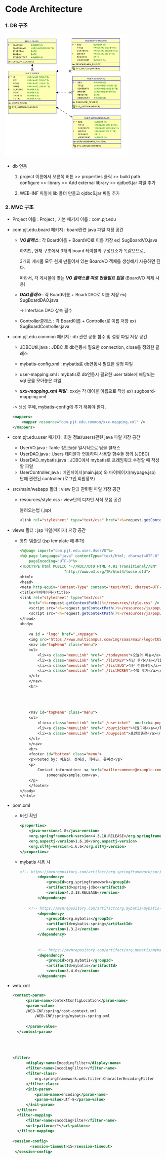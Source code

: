 # Code Architecture

### 1. DB 구조

<img src="images/db구조도.png" width="400" height="400">



* db 연동

  1. project 이름에서 오른쪽 버튼 >> properties 클릭 >> build path configure >> library >> Add external library >> ojdbc6.jar 파일 추가

  2. WEB-INF 파일에 lib 폴더 만들고 ojdbc6.jar 파일 추가 

### 2. MVC 구조

* Project 이름 : Project , 기본 패키지 이름 : com.pjt.edu

* com.pjt.edu.board 패키지 : board관련 java 파일 저장 공간

  - ***VO클래스*** : 각 Board이름 + BoardVO로 이름 저장 ex) SugBoardVO.java 

    하지만, 현재 구조에서 3개의 board 테이블의 구성요소가 똑같으므로, 

    3개의 게시물 모두 현재 만들어져 있는 BoardVO 객체를 생성해서 사용하면 된다.

    따라서, 각 게시물에 맞는 ***VO 클래스를 따로 만들필요 없음*** (BoardVO 객체 사용)

  - ***DAO클래스*** : 각 Board이름 + BoadrDAO로 이름 저장 ex) SugBoardDAO.java

    -> Interface DAO 상속 필수

  - Controller클래스 : 각 Board이름 + Controller로 이름 저장 ex) SugBoardController.java

* com.pjt.edu.common 패키지 : db 관련 공통 함수 및 설정 파일 저장 공간

  * JDBCUtil.java : JDBC 로 db연동시 필요한 connection, close를 정의한 클래스

  * mybatis-config.xml : mybatis로 db연동시 필요한 설정 파일

  * user-mapping.xml : mybatis로 db연동시 필요한 user table에 해당되는 sql 문을 모아놓은 파일

  *  ***xxx-mapping.xml 파일*** : xxx는 각 테이블 이름으로 작성 ex) sugboard-mapping.xml 

    -> 생성 후에, mybatis-config에 추가 해줘야 한다.

    ```xml
    <mappers>
    	<mapper resource="com.pjt.edu.common/xxx-mapping.xml" />
    </mappers>
    ```

* com.pjt.edu.user 패키지 : 회원 정보(users)관련 java 파일 저장 공간

  * UserVO.java : Table 정보들을 일시적으로 담을 클래스
  * UserDAO.java : Users 테이블과 연동하여 사용할 함수들 정의 (JDBC)
  * UserDAO_mybatis.java : JDBC에서 mybatis로 프레임워크 수정할 때 작성할 파일
  * UserController.java : 메인페이지(main.jsp) 와 마이페이지(mypage.jsp) 단에 관련된 controller (로그인,회원정보)

* src/main/webapp 폴더 : view 단과 관련된 파일 저장 공간

  * resources/style.css : view단의 디자인 서식 모음 공간

    불러오는법 (.jsp)

    ```jsp
    <link rel="stylesheet" type="text/css" href="<%=request.getContextPath() %>/resources/style.css" />
    ```

* views 폴더 : jsp 파일(페이지) 저장 공간

  * 통합 템플릿 (jsp template 에 추가)

    ```jsp
    <%@page import="com.pjt.edu.user.UserVO"%>
    <%@ page language="java" contentType="text/html; charset=UTF-8"
    	pageEncoding="UTF-8"%>
    <!DOCTYPE html PUBLIC "-//W3C//DTD HTML 4.01 Transitional//EN"
    					"http://www.w3.org/TR/html4/loose.dtd">
    <html>
    <head>
    <meta http-equiv="Content-Type" content="text/html; charset=UTF-8">
    <title>마이페이지</title>
    <link rel="stylesheet" type="text/css"
    	href="<%=request.getContextPath()%>/resources/style.css" />
    	<script src="<%=request.getContextPath()%>/resources/js/popup.js"></script>
    	<script src="<%=request.getContextPath()%>/resources/js/popup.js?ver=2"> </script>
    </head>
    <body>
    	
    	<a id = "logo" href="./mypage">
    	<img src="https://www.multicampus.com/img/saas/main/logo/CUS0001/pc_main.png" ></a>
    	<nav id="topMenu" class="menu">
    	<ul>
    		<li><a class="menuLink" href="./todaymenu">오늘의 메뉴</a></li>
    		<li><a class="menuLink" href="./listREV">식단 후기</a></li>
    		<li><a class="menuLink" href="./listSUG">식단 건의사항</a></li>
    		<li><a class="menuLink" href="./listMCREV">수업 후기</a></li>
    	</ul>
    	</nav>
    	<br>
    	
    
    
    
    	<nav id="topMenu" class="menu">
    	<ul>
    		<li><a class="menuLink" href="./useticket"  onclick= popup() target="_blank">식권사용</a></li>
    		<li><a class="menuLink" href="./buyticket">식권구매</a></li>
    		<li><a class="menuLink" href="./buypoint">포인트충전</a></li>
    	</ul>
    	</nav>
    	<br>
    	<footer id="bottom" class="menu">
    	<p>Posted by: 이효진, 정혜진, 최혜근, 유미선</p>
    	<p>
    		Contact information: <a href="mailto:someone@example.com">
    			someone@example.com</a>.
    	</p>
    	</footer>
    </body>
    </html>
    ```

* pom.xml

  * 버전 확인

    ```xml
    <properties>
    	<java-version>1.8</java-version>
    	<org.springframework-version>4.3.18.RELEASE</org.springframework-version>
    	<org.aspectj-version>1.6.10</org.aspectj-version>
    	<org.slf4j-version>1.6.6</org.slf4j-version>
    </properties>
    ```

  * mybatis 사용 시

    ```xml
    <!-- https://mvnrepository.com/artifact/org.springframework/spring-jdbc -->
    		<dependency>
    			<groupId>org.springframework</groupId>
    			<artifactId>spring-jdbc</artifactId>
    			<version>4.3.18.RELEASE</version>
    		</dependency>
    
		<!-- https://mvnrepository.com/artifact/org.mybatis/mybatis-spring -->
    		<dependency>
    			<groupId>org.mybatis</groupId>
    			<artifactId>mybatis-spring</artifactId>
    			<version>1.3.2</version>
    		</dependency>
    
    
    		<!-- https://mvnrepository.com/artifact/org.mybatis/mybatis -->
    		<dependency>
    			<groupId>org.mybatis</groupId>
    			<artifactId>mybatis</artifactId>
    			<version>3.4.6</version>
    		</dependency>
    
    ```
    
    

* web.xml

  ```xml
  <context-param>
  		<param-name>contextConfigLocation</param-name>
  		<param-value>
  		/WEB-INF/spring/root-context.xml
  			/WEB-INF/spring/mybatis-spring.xml
  		
  		</param-value>
  	</context-param>
  		
  
  
  
  <filter>
  		<display-name>EncodingFilter</display-name>
  		<filter-name>EncodingFilter</filter-name>
  		<filter-class>
  			org.springframework.web.filter.CharacterEncodingFilter
  		</filter-class>
  		<init-param>
  			<param-name>encoding</param-name>
  			<param-value>utf-8</param-value>
		</init-param>
  	</filter>
  	<filter-mapping>
  		<filter-name>EncodingFilter</filter-name>
  		<url-pattern>/*</url-pattern>
  	</filter-mapping> 
  
  <session-config>
          <session-timeout>15</session-timeout> 
   </session-config>
  
  ```
  
  





